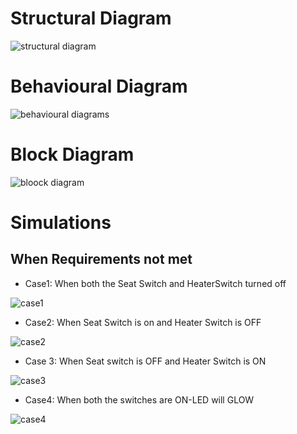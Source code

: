 # Structural Diagram
![structural diagram](https://user-images.githubusercontent.com/101049340/164432485-35451c7d-2f95-4a1c-8fa4-8233684ed21c.jpeg)

# Behavioural Diagram
![behavioural diagrams](https://user-images.githubusercontent.com/101049340/164432281-09e8ca5f-002d-410e-8f5d-521547fff6dd.jpeg)

# Block Diagram
![bloock diagram](https://user-images.githubusercontent.com/101049340/164434573-d06a03b6-ac30-47ef-8410-9783017104e2.jpeg)

# Simulations
## When Requirements not met
* Case1: When both the Seat Switch and HeaterSwitch turned off

![case1](https://user-images.githubusercontent.com/101049340/164434696-3f1c003c-4c24-4da9-94c7-aec28a7c241a.jpeg)

* Case2: When Seat Switch is on and Heater Switch is OFF

![case2](https://user-images.githubusercontent.com/101049340/164434796-e7428cc3-6f8f-4f65-b184-5bd4ff77c8b9.jpeg)

*  Case 3: When Seat switch is OFF and Heater Switch is ON

![case3](https://user-images.githubusercontent.com/101049340/164434882-5c2fb0fd-6a25-4321-8f33-bf1a09f004a9.jpeg)

* Case4: When both the switches are ON-LED will GLOW

![case4](https://user-images.githubusercontent.com/101049340/164434957-b74cce44-b2ec-43f1-a547-6ef8f2a1d18d.jpeg)
